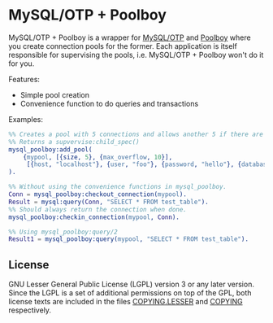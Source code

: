 MySQL/OTP + Poolboy
===================

MySQL/OTP + Poolboy is a wrapper for [MySQL/OTP](//github.com/mysql-otp/mysql-otp) and
[Poolboy](//github.com/devinus/poolboy) where you create connection pools for the former. 
Each application is itself responsible for supervising the pools, i.e. MySQL/OTP + Poolboy won't
do it for you.

Features:

* Simple pool creation
* Convenience function to do queries and transactions

Examples:
```Erlang
%% Creates a pool with 5 connections and allows another 5 if there are none available.
%% Returns a supvervise:child_spec()
mysql_poolboy:add_pool(
    {mypool, [{size, 5}, {max_overflow, 10}],
     [{host, "localhost"}, {user, "foo"}, {password, "hello"}, {database, "test"}]}
).

%% Without using the convenience functions in mysql_poolboy.
Conn = mysql_poolboy:checkout_connection(mypool).
Result = mysql:query(Conn, "SELECT * FROM test_table").
%% Should always return the connection when done.
mysql_poolboy:checkin_connection(mypool, Conn).

%% Using mysql_poolboy:query/2
Result1 = mysql_poolboy:query(mypool, "SELECT * FROM test_table").

```

License
-------

GNU Lesser General Public License (LGPL) version 3 or any later version.
Since the LGPL is a set of additional permissions on top of the GPL, both
license texts are included in the files [COPYING.LESSER](COPYING.LESSER) and
[COPYING](COPYING) respectively.
